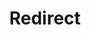 ﻿---
layout: src/layouts/Redirect.astro
title: Redirect
redirect: https://yamldoc.liuyan.wang/docs/octopus-rest-api/cli/octopus-deployment-target-kubernetes-view
pubDate:  2023-01-01
navSearch: false
navSitemap: false
navMenu: false
---
